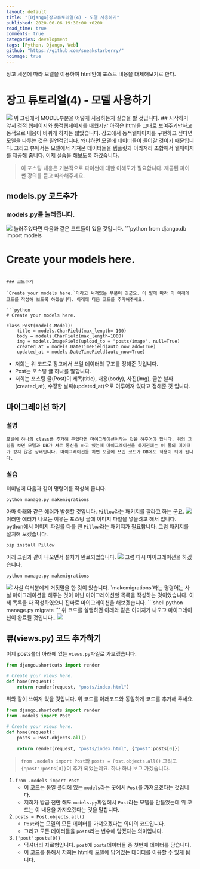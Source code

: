 ```yaml
---
layout: default
title: "[Django]장고튜토리얼(4) - 모델 사용하기"
published: 2020-06-06 19:30:00 +0200
read_time: true
comments: true
categories: development
tags: [Python, Django, Web]
github: "https://github.com/sneakstarberry/"
noimage: true
---
```

장고 세션에 따라 모델을 이용하여 html안에 포스트 내용을 대체해보기로 한다.

<!--more-->
# 장고 튜토리얼(4) - 모델 사용하기
<img src="/assets/images{{page.id}}/MVT.png" class="img-responsive">
위 그림에서 MODEL부분을 어떻게 사용하는지 실습을 할 것입니다.
## 시작하기 앞서
    정적 웹페이지와 동적웹페이지를 배웠지만 아직은 html을 그대로 보여주기만하고 동적으로 내용이 바뀌게 하지는 않았습니다. 장고에서 동적웹페이지를 구현하고 싶다면 모델을 다루는 것은 필연적입니다. 왜냐하면 모델에 데이터들이 들어갈 것이기 때문입니다. 그리고 뷰에서는 모델에서 가져온 데이터들을 템플릿과 이리저리 조합해서 웹페이지를 제공해 줍니다. 이제 실습을 해보도록 하겠습니다.

> 이 포스팅 내용은 기본적으로 파이썬에 대한 이해도가 필요합니다. 제공된 파이썬 강의를 듣고 따라해주세요.

## models.py 코드추가
### models.py를 눌러줍니다.
<img src="/assets/images{{page.id}}/dir_model.png" class="img-responsive">
눌러주었다면 다음과 같은 코드들이 있을 것입니다.
```python
from django.db import models

# Create your models here.
```

### 코드추가

`Create your models here.`이라고 써져있는 부분이 있군요. 이 말에 따라 이 아래에 코드를 작성해 보도록 하겠습니다. 아래에 다음 코드를 추가해주세요.

```python
# Create your models here.

class Post(models.Model):
    title = models.CharField(max_length= 100)
    body = models.CharField(max_length=1000)
    img = models.ImageField(upload_to = "posts/image", null=True)
    created_at = models.DateTimeField(auto_now_add=True)
    updated_at = models.DateTimeField(auto_now=True)
```
- 저희는 위 코드로 장고에서 쓰일 데이터의 구조를 정해준 것입니다. 
- Post는 포스팅 글 하나를 말합니다.
- 저희는 포스팅 글(Post)이 제목(title), 내용(body), 사진(img), 글쓴 날짜(created_at), 수정한 날짜(updated_at)으로 이루어져 있다고 정해준 것 입니다.

## 마이그레이션 하기
### 설명
    모델에 하나의 class를 추가해 주었다면 마이그레이션이라는 것을 해주어야 합니다. 위의 그림을 보면 모델과 DB가 서로 통신을 하고 있는데 마이그레이션을 하기전에는 이 둘의 데이터가 같지 않은 상태입니다. 마이그레이션을 하면 모델에 쓰인 코드가 DB에도 적용이 되게 됩니다.


### 실습
터미널에 다음과 같이 명령어를 작성해 줍니다.
```shell
python manage.py makemigrations
```
아마 아래와 같은 에러가 발생할 것입니다. `Pillow`라는 패키지를 깔라고 하는 군요.
<img src="/assets/images{{page.id}}/pillow.png" class="img-responsive">
이러한 에러가 나오는 이유는 포스팅 글에 이미지 파일을 넣을려고 해서 입니다. python에서 이미지 파일를 다룰 땐 `Pillow`라는 패키지가 필요합니다. 그럼 패키지를 설치해 보겠습니다.
```shell
pip install Pillow
```
아래 그림과 같이 나오면서 설치가 완료되었습니다.
<img src="/assets/images{{page.id}}/pip_pillow.png" class="img-responsive">
그럼 다시 마이그레이션을 하겠습니다.
```shell
python manage.py makemigrations
```
<img src="/assets/images{{page.id}}/makemigrations.png" class="img-responsive">
사실 여러분에게 거짓말을 한 것이 있습니다. `makemigrations`라는 명령어는 사실 마이그레이션을 해주는 것이 아닌 마이그레이션할 목록을 작성하는 것이었습니다. 이제 목록을 다 작성하였으니 진짜로 마이그레이션을 해보겠습니다.
```shell
python manage.py migrate
```
위 코드를 실행하면 아래와 같은 이미지가 나오고 마이그레이션이 완료될 것입니다..
<img src="/assets/images{{page.id}}/migrate.png" class="img-responsive">

## 뷰(views.py) 코드 추가하기
이제 posts폴더 아래에 있는 `views.py`파일로 가보겠습니다.
```python
from django.shortcuts import render

# Create your views here.
def home(request):
    return render(request, "posts/index.html")
```
위와 같이 쓰여져 있을 것입니다. 위 코드를 아래코드와 동일하게 코드를 추가해 주세요.
```python
from django.shortcuts import render
from .models import Post

# Create your views here.
def home(request):
    posts = Post.objects.all()

    return render(request, "posts/index.html", {"post":posts[0]})
```


> `from .models import Post`와 `posts = Post.objects.all()` 그리고 `{"post":posts[0]}`이 추가 되었는데요. 하나 하나 보고 가겠습니다.


1. `from .models import Post`
    - 이 코드는 동일 폴더에 있는 `models`라는 곳에서 `Post`를 가져오겠다는 것입니다.
    - 저희가 방금 전만 해도 `models.py`파일에서 `Post`라는 모델을 만들었는데 위 코드는 이 내용을 가져오겠다는 것을 말합니다.
2. `posts = Post.objects.all()`
    - `Post`라는 모델의 모든 데이터를 가져오겠다는 의미의 코드입니다.
    - 그리고 모든 데이터들을 `posts`라는 변수에 담겠다는 의미입니다.
3. `{"post":posts[0]}`
    - 딕셔너리 자료형입니다. `post`에 `posts`데이터들 중 첫번째 데이터를 담습니다.
    - 이 코드를 통해서 저희는 html에 모델에 담겨있는 데이터를 이용할 수 있게 됩니다.





